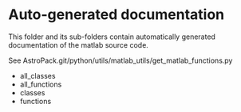 # Auto-generated documentation

This folder and its sub-folders contain automatically generated documentation of the matlab source code.

See AstroPack.git/python/utils/matlab_utils/get_matlab_functions.py


- all_classes
- all_functions
- classes
- functions

